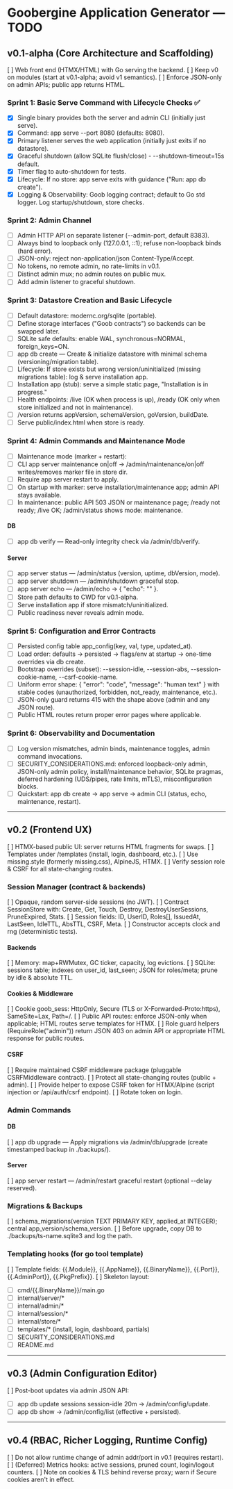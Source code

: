 # Goobergine Application Generator — TODO

## v0.1-alpha (Core Architecture and Scaffolding)
[ ] Web front end (HTMX/HTML) with Go serving the backend.
[ ] Keep v0 on modules (start at v0.1-alpha; avoid v1 semantics).
[ ] Enforce JSON-only on admin APIs; public app returns HTML.

### Sprint 1: Basic Serve Command with Lifecycle Checks ✅
- [x] Single binary provides both the server and admin CLI (initially just serve).
- [x] Command: app serve --port 8080 (defaults: 8080).
- [x] Primary listener serves the web application (initially just exits if no datastore).
- [x] Graceful shutdown (allow SQLite flush/close) - --shutdown-timeout=15s default.
- [x] Timer flag to auto-shutdown for tests.
- [x] Lifecycle: If no store: app serve exits with guidance ("Run: app db create").
- [x] Logging & Observability: Goob logging contract; default to Go std logger. Log startup/shutdown, store checks.

### Sprint 2: Admin Channel
- [ ] Admin HTTP API on separate listener (--admin-port, default 8383).
- [ ] Always bind to loopback only (127.0.0.1, ::1); refuse non-loopback binds (hard error).
- [ ] JSON-only: reject non-application/json Content-Type/Accept.
- [ ] No tokens, no remote admin, no rate-limits in v0.1.
- [ ] Distinct admin mux; no admin routes on public mux.
- [ ] Add admin listener to graceful shutdown.

### Sprint 3: Datastore Creation and Basic Lifecycle
- [ ] Default datastore: modernc.org/sqlite (portable).
- [ ] Define storage interfaces ("Goob contracts") so backends can be swapped later.
- [ ] SQLite safe defaults: enable WAL, synchronous=NORMAL, foreign_keys=ON.
- [ ] app db create — Create & initialize datastore with minimal schema (versioning/migration table).
- [ ] Lifecycle: If store exists but wrong version/uninitialized (missing migrations table): log & serve installation app.
- [ ] Installation app (stub): serve a simple static page, "Installation is in progress."
- [ ] Health endpoints: /live (OK when process is up), /ready (OK only when store initialized and not in maintenance).
- [ ] /version returns appVersion, schemaVersion, goVersion, buildDate.
- [ ] Serve public/index.html when store is ready.

### Sprint 4: Admin Commands and Maintenance Mode
- [ ] Maintenance mode (marker + restart):
- [ ] CLI app server maintenance on|off → /admin/maintenance/on|off writes/removes marker file in store dir.
- [ ] Require app server restart to apply.
- [ ] On startup with marker: serve installation/maintenance app; admin API stays available.
- [ ] In maintenance: public API 503 JSON or maintenance page; /ready not ready; /live OK; /admin/status shows mode: maintenance.
#### DB
- [ ] app db verify — Read-only integrity check via /admin/db/verify.
#### Server
- [ ] app server status — /admin/status (version, uptime, dbVersion, mode).
- [ ] app server shutdown — /admin/shutdown graceful stop.
- [ ] app server echo <text> — /admin/echo → { "echo": "<text>" }.
- [ ] Store path defaults to CWD for v0.1-alpha.
- [ ] Serve installation app if store mismatch/uninitialized.
- [ ] Public readiness never reveals admin mode.

### Sprint 5: Configuration and Error Contracts
- [ ] Persisted config table app_config(key, val, type, updated_at).
- [ ] Load order: defaults → persisted → flags/env at startup → one-time overrides via db create.
- [ ] Bootstrap overrides (subset): --session-idle, --session-abs, --session-cookie-name, --csrf-cookie-name.
- [ ] Uniform error shape: { "error": "code", "message": "human text" } with stable codes (unauthorized, forbidden, not_ready, maintenance, etc.).
- [ ] JSON-only guard returns 415 with the shape above (admin and any JSON route).
- [ ] Public HTML routes return proper error pages where applicable.

### Sprint 6: Observability and Documentation
- [ ] Log version mismatches, admin binds, maintenance toggles, admin command invocations.
- [ ] SECURITY_CONSIDERATIONS.md: enforced loopback-only admin, JSON-only admin policy, install/maintenance behavior, SQLite pragmas, deferred hardening (UDS/pipes, rate limits, mTLS), misconfiguration blocks.
- [ ] Quickstart: app db create → app serve → admin CLI (status, echo, maintenance, restart).

---

## v0.2 (Frontend UX)
[ ] HTMX-based public UI: server returns HTML fragments for swaps.
[ ] Templates under /templates (install, login, dashboard, etc.).
[ ] Use missing.style (formerly missing.css), AlpineJS, HTMX.
[ ] Verify session role & CSRF for all state-changing routes.

### Session Manager (contract & backends)
[ ] Opaque, random server-side sessions (no JWT).
[ ] Contract SessionStore with: Create, Get, Touch, Destroy, DestroyUserSessions, PruneExpired, Stats.
[ ] Session fields: ID, UserID, Roles[], IssuedAt, LastSeen, IdleTTL, AbsTTL, CSRF, Meta.
[ ] Constructor accepts clock and rng (deterministic tests).

#### Backends
[ ] Memory: map+RWMutex, GC ticker, capacity, log evictions.
[ ] SQLite: sessions table; indexes on user_id, last_seen; JSON for roles/meta; prune by idle & absolute TTL.

#### Cookies & Middleware
[ ] Cookie goob_sess: HttpOnly, Secure (TLS or X-Forwarded-Proto:https), SameSite=Lax, Path=/.
[ ] Public API routes: enforce JSON-only when applicable; HTML routes serve templates for HTMX.
[ ] Role guard helpers (RequireRole("admin")) return JSON 403 on admin API or appropriate HTML response for public routes.

#### CSRF
[ ] Require maintained CSRF middleware package (pluggable CSRFMiddleware contract).
[ ] Protect all state-changing routes (public + admin).
[ ] Provide helper to expose CSRF token for HTMX/Alpine (script injection or /api/auth/csrf endpoint).
[ ] Rotate token on login.

### Admin Commands
#### DB
[ ] app db upgrade — Apply migrations via /admin/db/upgrade (create timestamped backup in ./backups/).

#### Server
[ ] app server restart — /admin/restart graceful restart (optional --delay reserved).

### Migrations & Backups
[ ] schema_migrations(version TEXT PRIMARY KEY, applied_at INTEGER); central app_version/schema_version.
[ ] Before upgrade, copy DB to ./backups/ts-name.sqlite3 and log the path.

### Templating hooks (for go tool template)
[ ] Template fields: {{.Module}}, {{.AppName}}, {{.BinaryName}}, {{.Port}}, {{.AdminPort}}, {{.PkgPrefix}}.
[ ] Skeleton layout:
- [ ] cmd/{{.BinaryName}}/main.go
- [ ] internal/server/*
- [ ] internal/admin/*
- [ ] internal/session/*
- [ ] internal/store/*
- [ ] templates/* (install, login, dashboard, partials)
- [ ] SECURITY_CONSIDERATIONS.md
- [ ] README.md

---

## v0.3 (Admin Configuration Editor)
[ ] Post-boot updates via admin JSON API:
- [ ] app db update sessions session-idle 20m → /admin/config/update.
- [ ] app db show → /admin/config/list (effective + persisted).

---

## v0.4 (RBAC, Richer Logging, Runtime Config)
[ ] Do not allow runtime change of admin addr/port in v0.1 (requires restart).
[ ] (Deferred) Metrics hooks: active sessions, pruned count, login/logout counters.
[ ] Note on cookies & TLS behind reverse proxy; warn if Secure cookies aren't in effect.
